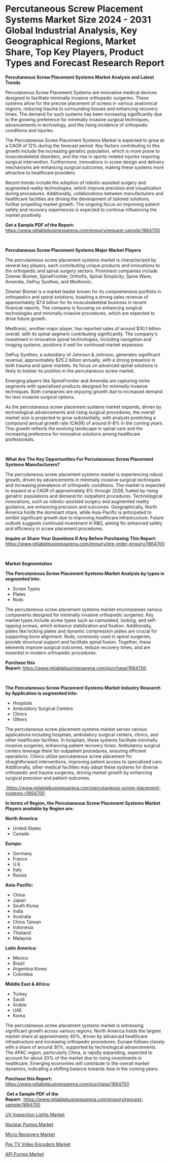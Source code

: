 <p><h1>Percutaneous Screw Placement Systems Market Size 2024 - 2031 Global Industrial Analysis, Key Geographical Regions, Market Share, Top Key Players, Product Types and Forecast Research Report</h1></p><p><strong>Percutaneous Screw Placement Systems Market Analysis and Latest Trends</strong></p>
<p><p>Percutaneous Screw Placement Systems are innovative medical devices designed to facilitate minimally invasive orthopedic surgeries. These systems allow for the precise placement of screws in various anatomical regions, reducing trauma to surrounding tissues and enhancing recovery times. The demand for such systems has been increasing significantly due to the growing preference for minimally invasive surgical techniques, advancements in technology, and the rising incidence of orthopedic conditions and injuries.</p><p>The Percutaneous Screw Placement Systems Market is expected to grow at a CAGR of 12% during the forecast period. Key factors contributing to this growth include the increasing geriatric population, which is more prone to musculoskeletal disorders, and the rise in sports-related injuries requiring surgical intervention. Furthermore, innovations in screw design and delivery mechanisms are enhancing surgical outcomes, making these systems more attractive to healthcare providers.</p><p>Recent trends include the adoption of robotic-assisted surgery and augmented reality technologies, which improve precision and visualization during procedures. Additionally, collaborations between manufacturers and healthcare facilities are driving the development of tailored solutions, further propelling market growth. The ongoing focus on improving patient safety and recovery experiences is expected to continue influencing the market positively.</p></p>
<p><strong>Get a Sample PDF of the Report:&nbsp;</strong> <a href="https://www.reliablebusinessarena.com/enquiry/request-sample/1664700?utm_campaign=1285&utm_medium=2&utm_source=Github&utm_content=ia&utm_term=28092024&utm_id=percutaneous-screw-placement-systems">https://www.reliablebusinessarena.com/enquiry/request-sample/1664700</a></p>
<p>&nbsp;</p>
<p><strong>Percutaneous Screw Placement Systems Major Market Players</strong></p>
<p><p>The percutaneous screw placement systems market is characterized by several key players, each contributing unique products and innovations to the orthopedic and spinal surgery sectors. Prominent companies include Zimmer Biomet, SpineFrontier, Orthofix, Spinal Simplicity, Spine Wave, Amendia, DePuy Synthes, and Medtronic.</p><p>Zimmer Biomet is a market leader known for its comprehensive portfolio in orthopedics and spinal solutions, boasting a strong sales revenue of approximately $7.4 billion for its musculoskeletal business in recent financial reports. The company is focusing on enhancing surgical technologies and minimally invasive procedures, which are expected to drive future growth.</p><p>Medtronic, another major player, has reported sales of around $30.1 billion overall, with its spinal segment contributing significantly. The company's investment in innovative spinal technologies, including navigation and imaging systems, positions it well for continued market expansion.</p><p>DePuy Synthes, a subsidiary of Johnson & Johnson, generates significant revenue, approximately $25.2 billion annually, with a strong presence in both trauma and spine markets. Its focus on advanced spinal solutions is likely to bolster its position in the percutaneous screw market.</p><p>Emerging players like SpineFrontier and Amendia are capturing niche segments with specialized products designed for minimally invasive techniques. Both companies are enjoying growth due to increased demand for less invasive surgical options.</p><p>As the percutaneous screw placement systems market expands, driven by technological advancements and rising surgical procedures, the overall market size is projected to grow substantially, with analysts predicting a compound annual growth rate (CAGR) of around 6-8% in the coming years. This growth reflects the evolving landscape in spinal care and the increasing preference for innovative solutions among healthcare professionals.</p></p>
<p>&nbsp;</p>
<p><strong>What Are The Key Opportunities For Percutaneous Screw Placement Systems Manufacturers?</strong></p>
<p><p>The percutaneous screw placement systems market is experiencing robust growth, driven by advancements in minimally invasive surgical techniques and increasing prevalence of orthopedic conditions. The market is expected to expand at a CAGR of approximately 8% through 2028, fueled by rising geriatric populations and demand for outpatient procedures. Technological innovations, such as robotic-assisted surgery and augmented reality guidance, are enhancing precision and outcomes. Geographically, North America holds the dominant share, while Asia-Pacific is anticipated to exhibit significant growth due to improving healthcare infrastructure. Future outlook suggests continued investment in R&D, aiming for enhanced safety and efficiency in screw placement procedures.</p></p>
<p><strong>Inquire or Share Your Questions If Any Before Purchasing This Report:</strong> <a href="https://www.reliablebusinessarena.com/enquiry/pre-order-enquiry/1664700?utm_campaign=1285&utm_medium=2&utm_source=Github&utm_content=ia&utm_term=28092024&utm_id=percutaneous-screw-placement-systems">https://www.reliablebusinessarena.com/enquiry/pre-order-enquiry/1664700</a></p>
<p>&nbsp;</p>
<p><strong>Market Segmentation</strong></p>
<p><strong>The Percutaneous Screw Placement Systems Market Analysis by types is segmented into:</strong></p>
<p><ul><li>Screw Types</li><li>Plates</li><li>Rods</li></ul></p>
<p><p>The percutaneous screw placement systems market encompasses various components designed for minimally invasive orthopedic surgeries. Key market types include screw types such as cannulated, locking, and self-tapping screws, which enhance stabilization and fixation. Additionally, plates like locking plates and dynamic compression plates are crucial for supporting bone alignment. Rods, commonly used in spinal surgeries, provide structural support and facilitate spinal fusion. Together, these elements improve surgical outcomes, reduce recovery times, and are essential in modern orthopedic procedures.</p></p>
<p><strong>Purchase this Report:&nbsp;</strong><a href="https://www.reliablebusinessarena.com/purchase/1664700?utm_campaign=1285&utm_medium=2&utm_source=Github&utm_content=ia&utm_term=28092024&utm_id=percutaneous-screw-placement-systems">https://www.reliablebusinessarena.com/purchase/1664700</a></p>
<p>&nbsp;</p>
<p><strong>The Percutaneous Screw Placement Systems Market Industry Research by Application is segmented into:</strong></p>
<p><ul><li>Hospitals</li><li>Ambulatory Surgical Centers</li><li>Clinics</li><li>Others</li></ul></p>
<p><p>The percutaneous screw placement systems market serves various applications including hospitals, ambulatory surgical centers, clinics, and other healthcare facilities. In hospitals, these systems facilitate minimally invasive surgeries, enhancing patient recovery times. Ambulatory surgical centers leverage them for outpatient procedures, ensuring efficient operations. Clinics utilize percutaneous screw placement for straightforward interventions, improving patient access to specialized care. Additionally, other medical facilities may adopt these systems for diverse orthopedic and trauma surgeries, driving market growth by enhancing surgical precision and patient outcomes.</p></p>
<p><a href="https://www.reliablebusinessarena.com/percutaneous-screw-placement-systems-r1664700?utm_campaign=1285&utm_medium=2&utm_source=Github&utm_content=ia&utm_term=28092024&utm_id=percutaneous-screw-placement-systems">&nbsp;https://www.reliablebusinessarena.com/percutaneous-screw-placement-systems-r1664700</a></p>
<p><strong>In terms of Region, the Percutaneous Screw Placement Systems Market Players available by Region are:</strong></p>
<p>
    <p> <strong> North America: </strong>
        <ul>
            <li>United States</li>
            <li>Canada</li>
        </ul>
        </p> 
    <p> <strong> Europe: </strong>
        <ul>
            <li>Germany</li>
            <li>France</li>
            <li>U.K.</li>
            <li>Italy</li>
            <li>Russia</li>
        </ul>
        </p> 
    <p> <strong> Asia-Pacific: </strong>
        <ul>
            <li>China</li>
            <li>Japan</li>
            <li>South Korea</li>
            <li>India</li>
            <li>Australia</li>
            <li>China Taiwan</li>
            <li>Indonesia</li>
            <li>Thailand</li>
            <li>Malaysia</li>
        </ul>
        </p> 
    <p> <strong> Latin America: </strong>
        <ul>
            <li>Mexico</li>
            <li>Brazil</li>
            <li>Argentina Korea</li>
            <li>Colombia</li>
        </ul>
        </p> 
    <p> <strong> Middle East & Africa: </strong>
        <ul>
            <li>Turkey</li>
            <li>Saudi</li>
            <li>Arabia</li>
            <li>UAE</li>
            <li>Korea</li>
        </ul>
    </p>
    </p>
<p><p>The percutaneous screw placement systems market is witnessing significant growth across various regions. North America holds the largest market share at approximately 40%, driven by advanced healthcare infrastructure and increasing orthopedic procedures. Europe follows closely with a share of around 30%, supported by technological advancements. The APAC region, particularly China, is rapidly expanding, expected to account for about 20% of the market due to rising investments in healthcare. Emerging economies will contribute to the overall market dynamics, indicating a shifting balance towards Asia in the coming years.</p></p>
<p><strong>Purchase this Report: </strong><a href="https://www.reliablebusinessarena.com/purchase/1664700?utm_campaign=1285&utm_medium=2&utm_source=Github&utm_content=ia&utm_term=28092024&utm_id=percutaneous-screw-placement-systems">https://www.reliablebusinessarena.com/purchase/1664700</a></p>
<p>&nbsp;<strong>Get a Sample PDF of the Report:&nbsp;&nbsp;</strong><a href="https://www.reliablebusinessarena.com/enquiry/request-sample/1664700?utm_campaign=1285&utm_medium=2&utm_source=Github&utm_content=ia&utm_term=28092024&utm_id=percutaneous-screw-placement-systems">https://www.reliablebusinessarena.com/enquiry/request-sample/1664700</a></p>
<p><strong></strong></p>
<p><p><a href="https://www.linkedin.com/pulse/global-uv-inspection-lights-market-exploring-share-trends-et1fe?utm_campaign=1285&utm_medium=2&utm_source=Github&utm_content=ia&utm_term=28092024&utm_id=percutaneous-screw-placement-systems">UV Inspection Lights Market</a></p><p><a href="https://issuu.com/reportprime-2/docs/nuclear-pumps-market-size-2030.pptx_4748d1b2f5c1a3?utm_campaign=1285&utm_medium=2&utm_source=Github&utm_content=ia&utm_term=28092024&utm_id=percutaneous-screw-placement-systems">Nuclear Pumps Market</a></p><p><a href="https://www.linkedin.com/pulse/micro-receivers-market-global-regional-analysis-2024--bolse?utm_campaign=1285&utm_medium=2&utm_source=Github&utm_content=ia&utm_term=28092024&utm_id=percutaneous-screw-placement-systems">Micro Receivers Market</a></p><p><a href="https://github.com/joannesouthgate/Market-Research-Report-List-5/blob/main/pay-tv-video-encoders-market.md?utm_campaign=1285&utm_medium=2&utm_source=Github&utm_content=ia&utm_term=28092024&utm_id=percutaneous-screw-placement-systems">Pay TV Video Encoders Market</a></p><p><a href="https://issuu.com/reportprime-2/docs/api-pumps-market-size-2030.pptx_7d40209432626a?utm_campaign=1285&utm_medium=2&utm_source=Github&utm_content=ia&utm_term=28092024&utm_id=percutaneous-screw-placement-systems">API Pumps Market</a></p></p>